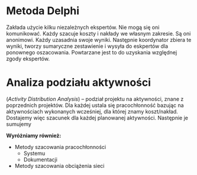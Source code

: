 # Metoda Delphi
Zakłada użycie kilku niezależnych ekspertów. Nie mogą się oni komunikować. Każdy szacuje koszty i nakłady we własnym zakresie. Są oni anonimowi. Każdy uzasadnia swoje wyniki. Następnie koordynator zbiera te wyniki, tworzy sumaryczne zestawienie i wysyła do eskpertów dla ponownego oszacowania. Powtarzane jest to do uzyskania względnej zgody ekspertów.

# Analiza podziału aktywności
(*Activity Distribution Analysis*) – podział projektu na aktywności, znane z poprzednich projektów. Dla każdej ustala się pracochłonność bazując na aktywnościach wykonanych wcześniej, dla której znamy koszt/nakład. Dostajemy więc szacunek dla każdej planowanej aktywności. Następnie je sumujemy

**Wyróżniamy również:**
- Metody szacowania pracochłonności
	- Systemu
	- Dokumentacji
- Metody szacowania obciążenia sieci